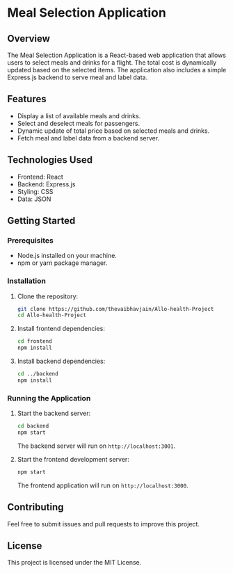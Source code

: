 

# Meal Selection Application

## Overview
The Meal Selection Application is a React-based web application that allows users to select meals and drinks for a flight. The total cost is dynamically updated based on the selected items. The application also includes a simple Express.js backend to serve meal and label data.

## Features
- Display a list of available meals and drinks.
- Select and deselect meals for passengers.
- Dynamic update of total price based on selected meals and drinks.
- Fetch meal and label data from a backend server.

## Technologies Used
- Frontend: React
- Backend: Express.js
- Styling: CSS
- Data: JSON

## Getting Started

### Prerequisites
- Node.js installed on your machine.
- npm or yarn package manager.

### Installation

1. Clone the repository:
   ```bash
   git clone https://github.com/thevaibhavjain/Allo-health-Project
   cd Allo-health-Project
   ```

2. Install frontend dependencies:
   ```bash
   cd frontend
   npm install
   ```

3. Install backend dependencies:
   ```bash
   cd ../backend
   npm install
   ```

### Running the Application

1. Start the backend server:
   ```bash
   cd backend
   npm start
   ```
   The backend server will run on `http://localhost:3001`.

2. Start the frontend development server:
   ```bash
   npm start
   ```
   The frontend application will run on `http://localhost:3000`.






## Contributing
Feel free to submit issues and pull requests to improve this project.

## License
This project is licensed under the MIT License.

